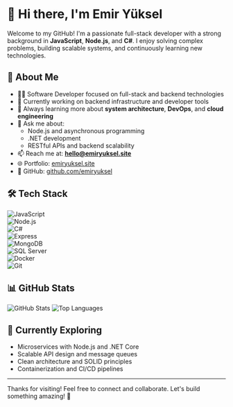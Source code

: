 # 👋 Hi there, I'm Emir Yüksel

Welcome to my GitHub! I'm a passionate full-stack developer with a strong background in **JavaScript**, **Node.js**, and **C#**. I enjoy solving complex problems, building scalable systems, and continuously learning new technologies.

## 🚀 About Me

- 🧑‍💻 Software Developer focused on full-stack and backend technologies  
- 🔭 Currently working on backend infrastructure and developer tools  
- 🌱 Always learning more about **system architecture**, **DevOps**, and **cloud engineering**  
- 💬 Ask me about:
  - Node.js and asynchronous programming
  - .NET development
  - RESTful APIs and backend scalability
- 📫 Reach me at: **hello@emiryuksel.site**
- 🌐 Portfolio: [emiryuksel.site](https://emiryuksel.site)
- 🔗 GitHub: [github.com/emiryuksel](https://github.com/emiryuksel)

## 🛠️ Tech Stack

![JavaScript](https://img.shields.io/badge/-JavaScript-black?style=flat-square&logo=javascript)  
![Node.js](https://img.shields.io/badge/-Node.js-black?style=flat-square&logo=node.js)  
![C#](https://img.shields.io/badge/-C%23-239120?style=flat-square&logo=c-sharp&logoColor=white)  
![Express](https://img.shields.io/badge/-Express.js-black?style=flat-square&logo=express)  
![MongoDB](https://img.shields.io/badge/-MongoDB-black?style=flat-square&logo=mongodb)  
![SQL Server](https://img.shields.io/badge/-SQL%20Server-CC2927?style=flat-square&logo=microsoft-sql-server&logoColor=white)  
![Docker](https://img.shields.io/badge/-Docker-2496ED?style=flat-square&logo=docker&logoColor=white)  
![Git](https://img.shields.io/badge/-Git-F05032?style=flat-square&logo=git&logoColor=white)

## 📊 GitHub Stats

![GitHub Stats](https://github-readme-stats.vercel.app/api?username=emiryuksel&show_icons=true&theme=radical)
![Top Languages](https://github-readme-stats.vercel.app/api/top-langs/?username=emiryuksel&layout=compact&theme=radical)

## 🧠 Currently Exploring

- Microservices with Node.js and .NET Core  
- Scalable API design and message queues  
- Clean architecture and SOLID principles  
- Containerization and CI/CD pipelines

---

Thanks for visiting! Feel free to connect and collaborate. Let's build something amazing! 🚀
